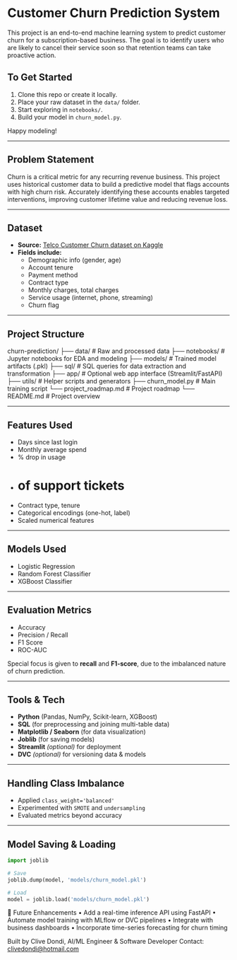 # Customer Churn Prediction System

This project is an end-to-end machine learning system to predict customer churn for a subscription-based business. The goal is to identify users who are likely to cancel their service soon so that retention teams can take proactive action.

## To Get Started

1. Clone this repo or create it locally.
2. Place your raw dataset in the `data/` folder.
3. Start exploring in `notebooks/`.
4. Build your model in `churn_model.py`.

Happy modeling!

---

## Problem Statement

Churn is a critical metric for any recurring revenue business. This project uses historical customer data to build a predictive model that flags accounts with high churn risk. Accurately identifying these accounts enables targeted interventions, improving customer lifetime value and reducing revenue loss.

---

## Dataset

- **Source:** [Telco Customer Churn dataset on Kaggle](https://www.kaggle.com/blastchar/telco-customer-churn)
- **Fields include:**
  - Demographic info (gender, age)
  - Account tenure
  - Payment method
  - Contract type
  - Monthly charges, total charges
  - Service usage (internet, phone, streaming)
  - Churn flag

---

## Project Structure

churn-prediction/
├── data/ # Raw and processed data
├── notebooks/ # Jupyter notebooks for EDA and modeling
├── models/ # Trained model artifacts (.pkl)
├── sql/ # SQL queries for data extraction and transformation
├── app/ # Optional web app interface (Streamlit/FastAPI)
├── utils/ # Helper scripts and generators
├── churn_model.py # Main training script
└── project_roadmap.md # Project roadmap
└── README.md # Project overview

---

## Features Used

- Days since last login
- Monthly average spend
- % drop in usage
- # of support tickets
- Contract type, tenure
- Categorical encodings (one-hot, label)
- Scaled numerical features

---

## Models Used

- Logistic Regression
- Random Forest Classifier
- XGBoost Classifier

---

## Evaluation Metrics

- Accuracy
- Precision / Recall
- F1 Score
- ROC-AUC

Special focus is given to **recall** and **F1-score**, due to the imbalanced nature of churn prediction.

---

## Tools & Tech

- **Python** (Pandas, NumPy, Scikit-learn, XGBoost)
- **SQL** (for preprocessing and joining multi-table data)
- **Matplotlib / Seaborn** (for data visualization)
- **Joblib** (for saving models)
- **Streamlit** _(optional)_ for deployment
- **DVC** _(optional)_ for versioning data & models

---

## Handling Class Imbalance

- Applied `class_weight='balanced'`
- Experimented with `SMOTE` and `undersampling`
- Evaluated metrics beyond accuracy

---

## Model Saving & Loading

```python
import joblib

# Save
joblib.dump(model, 'models/churn_model.pkl')

# Load
model = joblib.load('models/churn_model.pkl')
```

📡 Future Enhancements
• Add a real-time inference API using FastAPI
• Automate model training with MLflow or DVC pipelines
• Integrate with business dashboards
• Incorporate time-series forecasting for churn timing

Built by Clive Dondi, AI/ML Engineer & Software Developer
Contact: clivedondi@hotmail.com
